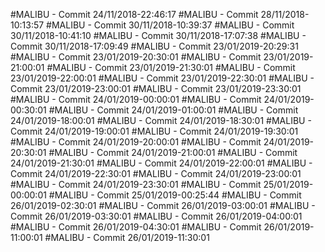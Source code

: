 #MALIBU - Commit 24/11/2018-22:46:17
#MALIBU - Commit 28/11/2018-10:13:57
#MALIBU - Commit 30/11/2018-10:39:37
#MALIBU - Commit 30/11/2018-10:41:10
#MALIBU - Commit 30/11/2018-17:07:38
#MALIBU - Commit 30/11/2018-17:09:49
#MALIBU - Commit 23/01/2019-20:29:31
#MALIBU - Commit 23/01/2019-20:30:01
#MALIBU - Commit 23/01/2019-21:00:01
#MALIBU - Commit 23/01/2019-21:30:01
#MALIBU - Commit 23/01/2019-22:00:01
#MALIBU - Commit 23/01/2019-22:30:01
#MALIBU - Commit 23/01/2019-23:00:01
#MALIBU - Commit 23/01/2019-23:30:01
#MALIBU - Commit 24/01/2019-00:00:01
#MALIBU - Commit 24/01/2019-00:30:01
#MALIBU - Commit 24/01/2019-01:00:01
#MALIBU - Commit 24/01/2019-18:00:01
#MALIBU - Commit 24/01/2019-18:30:01
#MALIBU - Commit 24/01/2019-19:00:01
#MALIBU - Commit 24/01/2019-19:30:01
#MALIBU - Commit 24/01/2019-20:00:01
#MALIBU - Commit 24/01/2019-20:30:01
#MALIBU - Commit 24/01/2019-21:00:01
#MALIBU - Commit 24/01/2019-21:30:01
#MALIBU - Commit 24/01/2019-22:00:01
#MALIBU - Commit 24/01/2019-22:30:01
#MALIBU - Commit 24/01/2019-23:00:01
#MALIBU - Commit 24/01/2019-23:30:01
#MALIBU - Commit 25/01/2019-00:00:01
#MALIBU - Commit 25/01/2019-00:25:44
#MALIBU - Commit 26/01/2019-02:30:01
#MALIBU - Commit 26/01/2019-03:00:01
#MALIBU - Commit 26/01/2019-03:30:01
#MALIBU - Commit 26/01/2019-04:00:01
#MALIBU - Commit 26/01/2019-04:30:01
#MALIBU - Commit 26/01/2019-11:00:01
#MALIBU - Commit 26/01/2019-11:30:01
